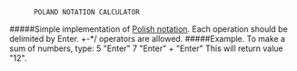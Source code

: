           POLAND NOTATION CALCULATOR
  #####Simple implementation of [Polish notation](https://en.wikipedia.org/wiki/Polish_notation).
  Each operation should be delimited by Enter. 
  +-*/ operators are allowed.
  #####Example. 
  To make a sum of numbers, type:
  5 "Enter"
  7 "Enter"
  \+ "Enter"
  This will return value "12".